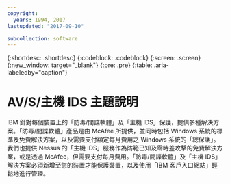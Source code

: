 ```yaml
---
copyright:
  years: 1994, 2017
lastupdated: "2017-09-10"

subcollection: software
---
```


{:shortdesc: .shortdesc}
{:codeblock: .codeblock}
{:screen: .screen}
{:new_window: target="_blank"}
{:pre: .pre}
{:table: .aria-labeledby="caption"}

# AV/S/主機 IDS 主題說明

IBM 針對每個裝置上的「防毒/間諜軟體」及「主機 IDS」保護<!--- (http://www.softlayer.com/services/security /mcafeeAntiVirus) --->，提供多種解決方案。「防毒/間諜軟體」產品是由 McAfee 所提供，並同時包括 Windows 系統的標準及免費解決方案，以及需要支付額定每月費用之 Windows 系統的「總保護」。我們也提供 Nessus 的「主機 IDS」服務作為防範已知及零時差攻擊的免費解決方案，或是透過 McAfee，但需要支付每月費用。「防毒/間諜軟體」及「主機 IDS」解決方案必須新增至您的裝置才能保護裝置，以及使用「IBM 客戶入口網站」輕鬆地進行管理。  
